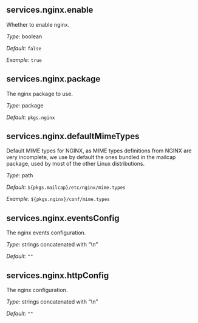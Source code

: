 [comment]: # (Do not edit this file as it is autogenerated. Go to docs/individual-docs if you want to make edits.)


[comment]: # (Please add your documentation on top of this line)

## services\.nginx\.enable



Whether to enable nginx\.



*Type:*
boolean



*Default:*
` false `



*Example:*
` true `



## services\.nginx\.package



The nginx package to use\.



*Type:*
package



*Default:*
` pkgs.nginx `



## services\.nginx\.defaultMimeTypes

Default MIME types for NGINX, as MIME types definitions from NGINX are very incomplete,
we use by default the ones bundled in the mailcap package, used by most of the other
Linux distributions\.



*Type:*
path



*Default:*
` ${pkgs.mailcap}/etc/nginx/mime.types `



*Example:*
` ${pkgs.nginx}/conf/mime.types `



## services\.nginx\.eventsConfig



The nginx events configuration\.



*Type:*
strings concatenated with “\\n”



*Default:*
` "" `



## services\.nginx\.httpConfig



The nginx configuration\.



*Type:*
strings concatenated with “\\n”



*Default:*
` "" `
